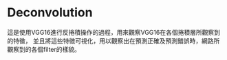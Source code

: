 # Deconvolution
這是使用VGG16進行反捲積操作的過程，用來觀察VGG16在各個捲積層所觀察到的特徵，
並且將這些特徵可視化，用以觀察出在預測正確及預測錯誤時，網路所觀察到的各個filter的樣貌。

